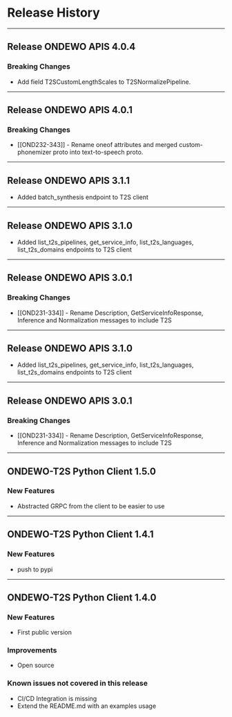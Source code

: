 # Release History

*****************
## Release ONDEWO APIS 4.0.4

### Breaking Changes
* Add field T2SCustomLengthScales to T2SNormalizePipeline.

*****************
## Release ONDEWO APIS 4.0.1

### Breaking Changes
* [[OND232-343]] -
Rename oneof attributes and merged custom-phonemizer proto into text-to-speech proto.

*****************
## Release ONDEWO APIS 3.1.1
* Added batch_synthesis endpoint to T2S client

*****************
## Release ONDEWO APIS 3.1.0
* Added list_t2s_pipelines, get_service_info, list_t2s_languages, list_t2s_domains endpoints to T2S client

*****************
## Release ONDEWO APIS 3.0.1

### Breaking Changes
* [[OND231-334]] -
Rename Description, GetServiceInfoResponse, Inference and Normalization messages to include T2S

*****************
## Release ONDEWO APIS 3.1.0
* Added list_t2s_pipelines, get_service_info, list_t2s_languages, list_t2s_domains endpoints to T2S client

*****************
## Release ONDEWO APIS 3.0.1

### Breaking Changes
* [[OND231-334]] -
Rename Description, GetServiceInfoResponse, Inference and Normalization messages to include T2S

*****************

## ONDEWO-T2S Python Client 1.5.0

### New Features
 * Abstracted GRPC from the client to be easier to use

*****************
## ONDEWO-T2S Python Client 1.4.1

### New Features
 * push to pypi

*****************

## ONDEWO-T2S Python Client 1.4.0

### New Features
 * First public version

### Improvements
 * Open source

### Known issues not covered in this release
 * CI/CD Integration is missing
 * Extend the README.md with an examples usage

